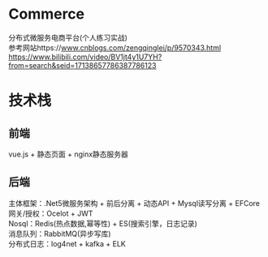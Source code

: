 # Commerce  
分布式微服务电商平台(个人练习实战)  
参考网站https://www.cnblogs.com/zengqinglei/p/9570343.html  
https://www.bilibili.com/video/BV1jt4y1U7YH?from=search&seid=17138657786387786123

# 技术栈
## 前端 
vue.js + 静态页面 + nginx静态服务器  
## 后端 
主体框架：.Net5微服务架构 + 前后分离 + 动态API + Mysql读写分离 + EFCore  
网关/授权：Ocelot + JWT  
Nosql：Redis(热点数据,幂等性) + ES(搜索引擎，日志记录)  
消息队列：RabbitMQ(异步写库)  
分布式日志：log4net + kafka + ELK    
